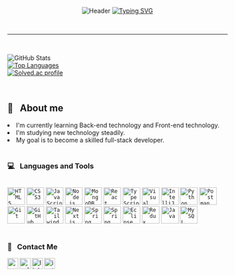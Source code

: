 <div align="center">
  
![Header](https://capsule-render.vercel.app/api?type=waving&color=4E88F7&text=&animation=twinkling&height=80)
[![Typing SVG](https://readme-typing-svg.demolab.com?font=Playball&size=35&pause=1000&color=4E88F7&center=true&vCenter=true&width=435&lines=Welcome+to+My+Github!%20👋)](https://git.io/typing-svg)

</div>

<br>
<hr>
<br>
  
![GitHub Stats](https://github-readme-stats.vercel.app/api?username=dodam24&count_private=true&layout=compact&theme=tokyonight&show_icons=true)<br>
[![Top Languages](https://github-readme-stats.vercel.app/api/top-langs/?username=dodam24&layout=compact&theme=tokyonight)](https://github.com/dodam24/github-readme-stats)<br>
[![Solved.ac profile](http://mazassumnida.wtf/api/v2/generate_badge?boj=dam24)](https://solved.ac/dam24)

<br>

## 💬 &nbsp; About me

<li> I'm currently learning Back-end technology and Front-end technology.</li>
<li> I'm studying new technology steadily.</li>
<li> My goal is to become a skilled full-stack developer.</li>

<br>

### 💻 &nbsp; Languages and Tools

<br>
<code><img alt="HTML5" height="40" src="https://user-images.githubusercontent.com/47877911/88288770-3421aa80-cd2f-11ea-9972-ab7e1ac2b89d.png"></code>
<code><img alt="CSS3" height="40" src="https://user-images.githubusercontent.com/47877911/88288764-31bf5080-cd2f-11ea-9291-24a90a43acc9.png"></code>
<code><img alt="JavaScript" height="40" src="https://user-images.githubusercontent.com/47877911/88287732-af825c80-cd2d-11ea-9a56-bf85549e3fc4.png"></code>
<code><img alt="Node.js" height="40" src="https://noticon-static.tammolo.com/dgggcrkxq/image/upload/v1634264836/noticon/uxvdxcyvs5ocrxhacfj6.png"></code>
<code><img alt="MongoDB" height="40" src="https://user-images.githubusercontent.com/47877911/88288497-d42b0400-cd2e-11ea-819f-e2fa50f5e60b.png"></code>
<code><img alt="React" height="40" src="https://noticon-static.tammolo.com/dgggcrkxq/image/upload/v1567003547/noticon/skjx2bjr7yjqybwxmoxc.png"></code>
<code><img alt="TypeScript" height="40" src="https://user-images.githubusercontent.com/47877911/107913658-2c17a980-6fa4-11eb-854b-d85d0a0a9148.png"></code>
<code><img alt="Visual Studio Code" height="40" src="https://img.icons8.com/fluency/48/visual-studio-code-2019.png"></code>
<code><img alt="IntelliJ" height="40" src="https://noticon-static.tammolo.com/dgggcrkxq/image/upload/v1566913019/noticon/watr41yboy1ub4jfuqlq.png"></code>
<code><img alt="Python" height="40" src="https://noticon-static.tammolo.com/dgggcrkxq/image/upload/v1566791609/noticon/nen1y11gazeqhejw7nm1.png"></code>
<code><img alt="Postman" height="40" src="https://noticon-static.tammolo.com/dgggcrkxq/image/upload/v1566914838/noticon/qlfe77nbcvdscm762prm.png"></code>
<code><img alt="Git" height="40" src="https://noticon-static.tammolo.com/dgggcrkxq/image/upload/v1566913419/noticon/xf9bevlrgugi7xj6xkhp.png"></code>
<code><img alt="GitHub" height="40" src="https://noticon-static.tammolo.com/dgggcrkxq/image/upload/v1567128822/noticon/osiivsvhnu4nt8doquo0.png"></code>
<code><img alt="Tailwind CSS" height="40" src="https://noticon-static.tammolo.com/dgggcrkxq/image/upload/v1609289674/noticon/xgbmvnxym2r5wanjl17t.png"></code>
<code><img alt="Next.js" height="40" src="https://noticon-static.tammolo.com/dgggcrkxq/image/upload/v1566879300/noticon/fvty9lnsbjol5lq9u3by.svg"></code>
<code><img alt="Spring" height="40" src="https://noticon-static.tammolo.com/dgggcrkxq/image/upload/v1566778017/noticon/ytjm1rralodyhvuggrpu.png"></code>
<code><img alt="Spring Boot" height="40" src="https://noticon-static.tammolo.com/dgggcrkxq/image/upload/v1583139980/noticon/vtzecmjzn39cifnjtonx.png"></code>
<code><img alt="Eclipse" height="40" src="https://noticon-static.tammolo.com/dgggcrkxq/image/upload/v1592435210/noticon/fxihf9erzlrlinozxn9i.png"></code>
<!-- <code><img alt="Insomnia" height="40" src="https://noticon-static.tammolo.com/dgggcrkxq/image/upload/v1566914876/noticon/dzj1tr4kwedxjr9apfz7.png"></code> -->
<code><img alt="Redux" height="40" src="https://noticon-static.tammolo.com/dgggcrkxq/image/upload/v1567749614/noticon/zgdaxpaif5ojeduonygb.png"></code>
<code><img alt="Java" height="40" src="https://noticon-static.tammolo.com/dgggcrkxq/image/upload/v1629972500/noticon/htwpjnfc0hlr1teypbjo.png"></code>
<code><img alt="MySQL" height="40" src="https://noticon-static.tammolo.com/dgggcrkxq/image/upload/v1566913591/noticon/e2bd9zw78n6zw6his4bd.png"></code>
<!-- <code><img alt="Cloudinary" height="40" src="https://noticon-static.tammolo.com/dgggcrkxq/image/upload/v1581265714/noticon/zyjtzn4licmgni1xut4g.png"></code> -->
<!-- <code><img alt="Docker" height="40" src="https://img.icons8.com/color/48/docker.png"></code> -->
<!-- <code><img alt="Kubernetes" height="40" src="https://noticon-static.tammolo.com/dgggcrkxq/image/upload/v1566915673/noticon/gbjcnilojtgjlxxwe6xk.png"></code> -->
<br>

<br>

### 📨 &nbsp; Contact Me
<a href="mailto:dodam0724@gmail.com" target="_blank">
  <img align="left" width="25px" src="https://img.icons8.com/color/48/gmail-new.png" alt="gmail-new"/>
</a>
<a href="https://velog.io/@do_dam">
  <img align="left" width="25x" src="https://velog.velcdn.com/images/hyeongjun/post/5fff0129-f29b-4dfa-b28b-f3af0e11ed4f/image.png" alt="velog"/>
</a>
<img align="left" width="25px" src="https://noticon-static.tammolo.com/dgggcrkxq/image/upload/v1577931228/noticon/m7laxwx6s1m5thit9ldj.png" alt="linkedin"/>
<img align="left" width="25px" src="https://noticon-static.tammolo.com/dgggcrkxq/image/upload/v1567008788/noticon/bqjhb6xvljt9viccy6lh.png" alt="instagram"/>
